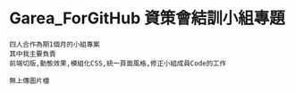 # Garea_ForGitHub 資策會結訓小組專題
```
四人合作為期1個月的小組專案
其中我主要負責
前端切版,動態效果,模組化CSS,統一頁面風格,修正小組成員Code的工作
```
```
無上傳圖片檔
```
